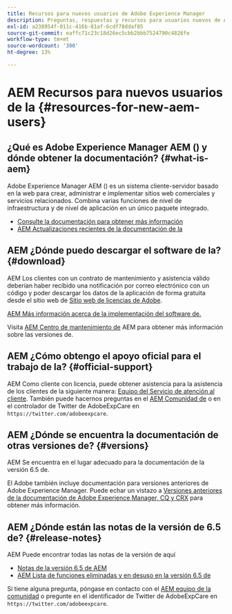 ```yaml
---
title: Recursos para nuevos usuarios de Adobe Experience Manager
description: Preguntas, respuestas y recursos para usuarios nuevos de Adobe Experience Manager 6.5.
exl-id: a238954f-011c-416b-81af-6cdf78ddaf85
source-git-commit: eaffc71c23c18d26ec5cbb2bbb7524790c4826fe
workflow-type: tm+mt
source-wordcount: '300'
ht-degree: 13%

---
```


# AEM Recursos para nuevos usuarios de la {#resources-for-new-aem-users}

## ¿Qué es Adobe Experience Manager AEM () y dónde obtener la documentación? {#what-is-aem}

Adobe Experience Manager AEM () es un sistema cliente-servidor basado en la web para crear, administrar e implementar sitios web comerciales y servicios relacionados. Combina varias funciones de nivel de infraestructura y de nivel de aplicación en un único paquete integrado.

* [Consulte la documentación para obtener más información](/help/sites-deploying/home.md)
* [AEM Actualizaciones recientes de la documentación de la](https://experienceleague.adobe.com/docs/experience-manager-release-information/aem-release-updates/doc-updates/documentation-updates.html?lang=es)

## AEM ¿Dónde puedo descargar el software de la? {#download}

AEM Los clientes con un contrato de mantenimiento y asistencia válido deberían haber recibido una notificación por correo electrónico con un código y poder descargar los datos de la aplicación de forma gratuita desde el sitio web de [Sitio web de licencias de Adobe](https://licensing.adobe.com/).

[AEM Más información acerca de la implementación del software de.](/help/sites-deploying/home.md)

Visita [AEM Centro de mantenimiento de](https://experienceleague.adobe.com/docs/experience-manager-release-information/aem-release-updates/aem-releases-updates.html?lang=es) AEM para obtener más información sobre las versiones de.

## AEM ¿Cómo obtengo el apoyo oficial para el trabajo de la? {#official-support}

AEM Como cliente con licencia, puede obtener asistencia para la asistencia de los clientes de la siguiente manera: [Equipo del Servicio de atención al cliente](https://experienceleague.adobe.com/?support-solution=General&amp;lang=es#support). También puede hacernos preguntas en el [AEM Comunidad de](https://experienceleaguecommunities.adobe.com:443/t5/adobe-experience-manager/ct-p/adobe-experience-manager-community) o en el controlador de Twitter de AdobeExpCare en `https://twitter.com/adobeexpcare`.

## AEM ¿Dónde se encuentra la documentación de otras versiones de? {#versions}

AEM Se encuentra en el lugar adecuado para la documentación de la versión 6.5 de.

El Adobe también incluye documentación para versiones anteriores de Adobe Experience Manager. Puede echar un vistazo a [Versiones anteriores de la documentación de Adobe Experience Manager, CQ y CRX](https://experienceleague.adobe.com/docs/experience-manager-release-information/aem-release-updates/previous-updates/aem-previous-versions.html?lang=es) para obtener más información.

## AEM ¿Dónde están las notas de la versión de 6.5 de? {#release-notes}

AEM Puede encontrar todas las notas de la versión de aquí

* [Notas de la versión 6.5 de AEM](/help/release-notes/home.md)
* [AEM Lista de funciones eliminadas y en desuso en la versión 6.5 de](/help/release-notes/deprecated-removed-features.md)

Si tiene alguna pregunta, póngase en contacto con el [AEM equipo de la comunidad](https://help-forums.adobe.com/content/adobeforums/en/experience-manager-forum/adobe-experience-manager.html) o pregunte en el identificador de Twitter de AdobeExpCare en `https://twitter.com/adobeexpcare`.
